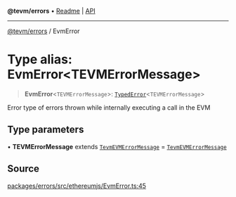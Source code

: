 **@tevm/errors** • [Readme](../README.md) \| [API](../globals.md)

***

[@tevm/errors](../README.md) / EvmError

# Type alias: EvmError\<TEVMErrorMessage\>

> **EvmError**\<`TEVMErrorMessage`\>: [`TypedError`](TypedError.md)\<`TEVMErrorMessage`\>

Error type of errors thrown while internally executing a call in the EVM

## Type parameters

• **TEVMErrorMessage** extends [`TevmEVMErrorMessage`](TevmEVMErrorMessage.md) = [`TevmEVMErrorMessage`](TevmEVMErrorMessage.md)

## Source

[packages/errors/src/ethereumjs/EvmError.ts:45](https://github.com/evmts/tevm-monorepo/blob/main/packages/errors/src/ethereumjs/EvmError.ts#L45)
